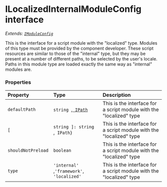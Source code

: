 # ILocalizedInternalModuleConfig interface

_Extends: [`IModuleConfig`](imoduleconfig.md)_



This is the interface for a script module with the "localized" type. Modules of this type must be provided by the 
component developer. These script resources are similar to those of the "internal" type, but they may be present 
at a number of different paths, to be selected by the user's locale. Paths in this module type are loaded exactly 
the same way as "internal" modules are. 





### Properties

| Property	   | Type	| Description|
|:-------------|:-------|:-----------|
|`defaultPath`      | `string `,[` IPath`](ipath.md) | This is the interface for a script module with the "localized" type |
|`[`      | `string ]: string `,` IPath}` | This is the interface for a script module with the "localized" type |
|`shouldNotPreload`      | `boolean` | This is the interface for a script module with the "localized" type |
|`type`      | `'internal' `,` 'framework' `,` 'localized'` | This is the interface for a script module with the "localized" type |





